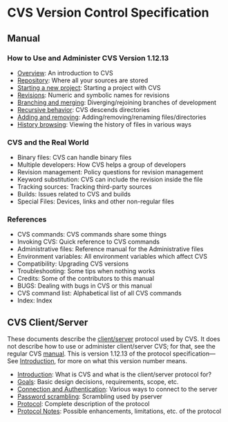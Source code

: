 # CVS Version Control Specification

## Manual

### How to Use and Administer CVS Version 1.12.13

- [Overview](man-overview.md): An introduction to CVS
- [Repository](man-repository.md): Where all your sources are stored
- [Starting a new project](man-new-project.md): Starting a project with CVS
- [Revisions](man-revisions.md): Numeric and symbolic names for revisions
- [Branching and merging](man-branching-merging.md): Diverging/rejoining branches of development
- [Recursive behavior](man-recursive.md): CVS descends directories
- [Adding and removing](man-adding-removing.md): Adding/removing/renaming files/directories
- [History browsing](man-history.md): Viewing the history of files in various ways

### CVS and the Real World

- Binary files: CVS can handle binary files
- Multiple developers: How CVS helps a group of developers
- Revision management: Policy questions for revision management
- Keyword substitution: CVS can include the revision inside the file
- Tracking sources: Tracking third-party sources
- Builds: Issues related to CVS and builds
- Special Files: Devices, links and other non-regular files

### References

- CVS commands: CVS commands share some things
- Invoking CVS: Quick reference to CVS commands
- Administrative files: Reference manual for the Administrative files
- Environment variables: All environment variables which affect CVS
- Compatibility: Upgrading CVS versions
- Troubleshooting: Some tips when nothing works
- Credits: Some of the contributors to this manual
- BUGS: Dealing with bugs in CVS or this manual
- CVS command list: Alphabetical list of all CVS commands
- Index: Index

## CVS Client/Server

These documents describe the [client/server](server-introduction.md) protocol used by CVS. It does not describe how to use or administer client/server CVS; for that, see the regular CVS [manual](#manual). This is version 1.12.13 of the protocol specification—See [Introduction](server-introduction.md), for more on what this version number means.

- [Introduction](server-introduction.md): What is CVS and what is the client/server protocol for?
- [Goals](server-goals.md): Basic design decisions, requirements, scope, etc.
- [Connection and Authentication](server-conn-auth.md): Various ways to connect to the server
- [Password scrambling](server-password.md): Scrambling used by pserver
- [Protocol](server-protocol.md): Complete description of the protocol
- [Protocol Notes](server-protocol-notes.md): Possible enhancements, limitations, etc. of the protocol
